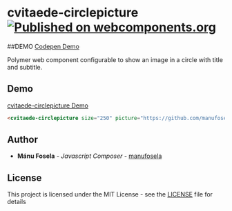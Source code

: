 # cvitaede-circlepicture [![Published on webcomponents.org](https://img.shields.io/badge/webcomponents.org-published-blue.svg)](https://www.webcomponents.org/element/manufosela/cvitaede-circlepicture)

##DEMO
[Codepen Demo](http://codepen.io/manufosela/pen/RoRBrV)

Polymer web component configurable to show an image in a circle with title and subtitle.

## Demo

[cvitaede-circlepicture Demo](http://codepen.io/manufosela/pen/RoRBrV)

<!---
```
<custom-element-demo>
  <template>
    <script src="../webcomponentsjs/webcomponents-lite.js"></script>
    <link rel="import" href="cvitaede-circlepicture.html">
    <next-code-block></next-code-block>
  </template>
</custom-element-demo>
```
-->
```html
<cvitaede-circlepicture size="250" picture="https://github.com/manufosela/cvitaede-circlepicture/blob/master/demo/img/fake2.png?raw=true" title="Hello everybody!" subtitle="I'm a picture"></cvitaede-circlepicture>
```

## Author

* **Mánu Fosela** - *Javascript Composer* - [manufosela](https://github.com/manufosela)

## License

This project is licensed under the MIT License - see the [LICENSE](LICENSE) file for details
